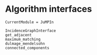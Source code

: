 # Algorithm interfaces

```@meta
CurrentModule = JuMPIn
```

```@docs
IncidenceGraphInterface
get_adjacent
maximum_matching
dulmage_mendelsohn
connected_components
```
